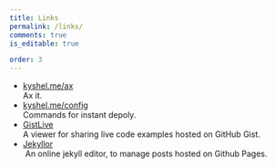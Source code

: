 ```yaml
---
title: Links
permalink: /links/
comments: true
is_editable: true

order: 3
---
```


- [kyshel.me/ax](http://kyshel.me/ax)     
  Ax it.
- [kyshel.me/config](http://kyshel.me/config)    
  Commands for instant depoly.
- [GistLive](http://kyshel.me/GistLive)    
  A viewer for sharing live code examples hosted on GitHub Gist.
- [Jekyllor](http://kyshel.me/jekyllor)    
  An online jekyll editor, to manage posts hosted on Github Pages. 

